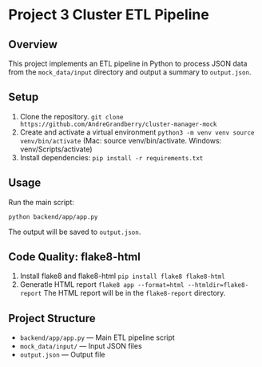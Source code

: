# Project 3 Cluster ETL Pipeline

## Overview

This project implements an ETL pipeline in Python to process JSON data from the `mock_data/input` directory and output a summary to `output.json`.

## Setup

1. Clone the repository.
   `git clone https://github.com/AndreGrandberry/cluster-manager-mock`
2. Create and activate a virtual environment
    `python3 -m venv venv source venv/bin/activate` (Mac: source venv/bin/activate. Windows: venv/Scripts/activate)
3. Install dependencies:
    `pip install -r requirements.txt`

## Usage

Run the main script:

`python backend/app/app.py`

The output will be saved to `output.json`.

## Code Quality: flake8-html

1. Install flake8 and flake8-html
    `pip install flake8 flake8-html`
2. Generatle HTML report
    `flake8 app --format=html --htmldir=flake8-report`
    The HTML report will be in the `flake8-report` directory.

## Project Structure

- `backend/app/app.py` — Main ETL pipeline script
- `mock_data/input/` — Input JSON files
- `output.json` — Output file
